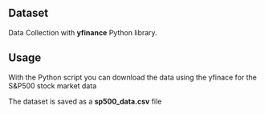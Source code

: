## Dataset

Data Collection with **yfinance** Python library.


## Usage 

With the Python script you can download the data using the yfinace for the S&P500 stock market data

The dataset is saved as a **sp500_data.csv** file
